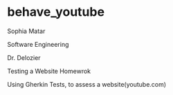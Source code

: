 # behave_youtube

Sophia Matar


Software Engineering 

Dr. Delozier

Testing a Website Homewrok

Using Gherkin Tests, to assess a website(youtube.com)
